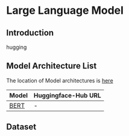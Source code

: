 # Large Language Model

## Introduction
hugging

## Model Architecture List
The location of Model architectures is [here]()

| Model | Huggingface-Hub URL |
|-|-|
| [BERT](https://arxiv.org/pdf/1810.04805v2.pdf) |-|

## Dataset
